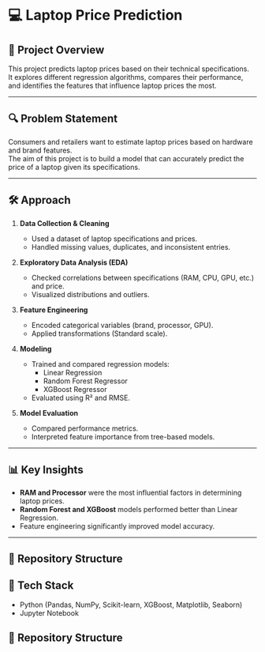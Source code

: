 # 💻 Laptop Price Prediction

## 📌 Project Overview
This project predicts laptop prices based on their technical specifications.  
It explores different regression algorithms, compares their performance, and identifies the features that influence laptop prices the most.

---

## 🔍 Problem Statement
Consumers and retailers want to estimate laptop prices based on hardware and brand features.  
The aim of this project is to build a model that can accurately predict the price of a laptop given its specifications.

---

## 🛠️ Approach
1. **Data Collection & Cleaning**
   - Used a dataset of laptop specifications and prices.
   - Handled missing values, duplicates, and inconsistent entries.

2. **Exploratory Data Analysis (EDA)**
   - Checked correlations between specifications (RAM, CPU, GPU, etc.) and price.
   - Visualized distributions and outliers.

3. **Feature Engineering**
   - Encoded categorical variables (brand, processor, GPU).
   - Applied transformations (Standard scale).

4. **Modeling**
   - Trained and compared regression models:
     - Linear Regression
     - Random Forest Regressor
     - XGBoost Regressor
   - Evaluated using R² and RMSE.

5. **Model Evaluation**
   - Compared performance metrics.
   - Interpreted feature importance from tree-based models.

---

## 📊 Key Insights
- **RAM and Processor** were the most influential factors in determining laptop prices.  
- **Random Forest and XGBoost** models performed better than Linear Regression.  
- Feature engineering significantly improved model accuracy.  

---

## 📂 Repository Structure

## 🧰 Tech Stack
- Python (Pandas, NumPy, Scikit-learn, XGBoost, Matplotlib, Seaborn)  
- Jupyter Notebook  

## 📂 Repository Structure

